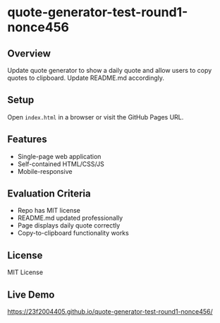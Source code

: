 # quote-generator-test-round1-nonce456

## Overview
Update quote generator to show a daily quote and allow users to copy quotes to clipboard. Update README.md accordingly.

## Setup
Open `index.html` in a browser or visit the GitHub Pages URL.

## Features
- Single-page web application
- Self-contained HTML/CSS/JS
- Mobile-responsive

## Evaluation Criteria
- Repo has MIT license
- README.md updated professionally
- Page displays daily quote correctly
- Copy-to-clipboard functionality works

## License
MIT License

## Live Demo
https://23f2004405.github.io/quote-generator-test-round1-nonce456/
